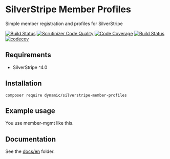 # SilverStripe Member Profiles

Simple member registration and profiles for SilverStripe

[![Build Status](https://travis-ci.com/dynamic/member-mgmt.svg?token=hFT1sXd4nNmguE972zHN&branch=master)](https://travis-ci.com/dynamic/member-mgmt)
[![Scrutinizer Code Quality](https://scrutinizer-ci.com/g/dynamic/member-mgmt/badges/quality-score.png?b=master&s=c9b94547d5473ba5e255ef59f203d610dd17438b)](https://scrutinizer-ci.com/g/dynamic/member-mgmt/?branch=master)
[![Code Coverage](https://scrutinizer-ci.com/g/dynamic/member-mgmt/badges/coverage.png?b=master&s=aeab60fc92dc0aa17c63d54c39a6d07877580c3d)](https://scrutinizer-ci.com/g/dynamic/member-mgmt/?branch=master)
[![Build Status](https://scrutinizer-ci.com/g/dynamic/member-mgmt/badges/build.png?b=master&s=6aff3e72a6386792b2f9620dafe9ad4070e12654)](https://scrutinizer-ci.com/g/dynamic/member-mgmt/build-status/master)
[![codecov](https://codecov.io/gh/dynamic/member-mgmt/branch/master/graph/badge.svg?token=589wgQ6qF0)](https://codecov.io/gh/dynamic/member-mgmt)

## Requirements

- SilverStripe ^4.0

## Installation

`composer require dynamic/silverstripe-member-profiles`

## Example usage

You use member-mgmt like this.

## Documentation

See the [docs/en](docs/en/index.md) folder.
